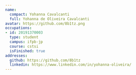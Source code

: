 ```yaml
---
name:
  compact: Yohanna Cavalcanti
  full: Yohanna de Oliveira Cavalcanti
avatar: https://github.com/8b1tz.png
occupations:
- id: 20191370003
  type: student
  campus: ifpb-jp
  course: cstsi
  isFinished: true
addresses:
  github: https://github.com/8b1tz
  linkedin: https://www.linkedin.com/in/yohanna-oliveira/
---
```

